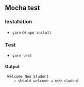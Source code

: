 ## Mocha test

### Installation

- `yarn` or `npm install`

### Test

- `yarn test`

#### Output

```console
 Welcome New Student
    ✓ should welcome a new student
```